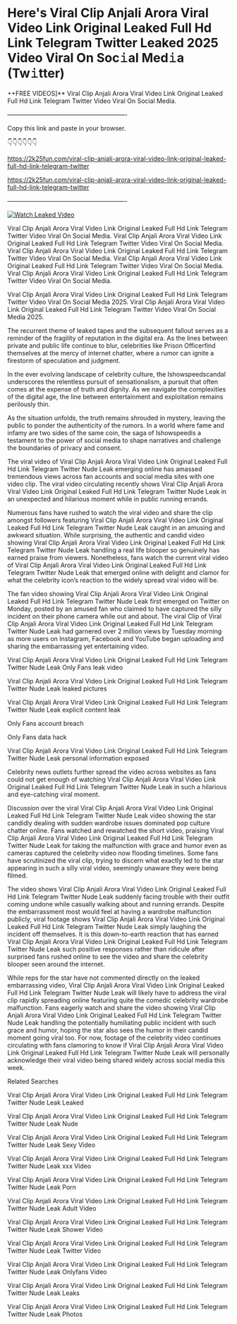 # Here's Viral Clip Anjali Arora Viral Video Link Original Leaked Full Hd Link Telegram Twitter Leaked 2025 Video Viral On Soc𝚒al Med𝚒a (Tw𝚒tter)

++FREE VIDEOS]** Viral Clip Anjali Arora Viral Video Link Original Leaked Full Hd Link Telegram Twitter Video Viral On Social Media.

———————————————————-

Copy this link and paste in your browser.

👇👇👇👇👇👇

https://2k25fun.com/viral-clip-anjali-arora-viral-video-link-original-leaked-full-hd-link-telegram-twitter

https://2k25fun.com/viral-clip-anjali-arora-viral-video-link-original-leaked-full-hd-link-telegram-twitter

———————————————————-

[![Watch Leaked Video](https://miro.medium.com/v2/resize:fit:828/format:webp/1*cilzJN44JGOrTw9NJCrNHA.gif "Watch Leaked Video")](https://2k25fun.com/viral-clip-anjali-arora-viral-video-link-original-leaked-full-hd-link-telegram-twitter)

Viral Clip Anjali Arora Viral Video Link Original Leaked Full Hd Link Telegram Twitter Video Viral On Social Media. Viral Clip Anjali Arora Viral Video Link Original Leaked Full Hd Link Telegram Twitter Video Viral On Social Media. Viral Clip Anjali Arora Viral Video Link Original Leaked Full Hd Link Telegram Twitter Video Viral On Social Media. Viral Clip Anjali Arora Viral Video Link Original Leaked Full Hd Link Telegram Twitter Video Viral On Social Media. Viral Clip Anjali Arora Viral Video Link Original Leaked Full Hd Link Telegram Twitter Video Viral On Social Media.

Viral Clip Anjali Arora Viral Video Link Original Leaked Full Hd Link Telegram Twitter Video Viral On Social Media 2025. Viral Clip Anjali Arora Viral Video Link Original Leaked Full Hd Link Telegram Twitter Video Viral On Social Media 2025.

The recurrent theme of leaked tapes and the subsequent fallout serves as a reminder of the fragility of reputation in the digital era. As the lines between private and public life continue to blur, celebrities like Prison Officerfind themselves at the mercy of internet chatter, where a rumor can ignite a firestorm of speculation and judgment.

In the ever evolving landscape of celebrity culture, the Ishowspeedscandal underscores the relentless pursuit of sensationalism, a pursuit that often comes at the expense of truth and dignity. As we navigate the complexities of the digital age, the line between entertainment and exploitation remains perilously thin.

As the situation unfolds, the truth remains shrouded in mystery, leaving the public to ponder the authenticity of the rumors. In a world where fame and infamy are two sides of the same coin, the saga of Ishowspeedis a testament to the power of social media to shape narratives and challenge the boundaries of privacy and consent.

The viral video of Viral Clip Anjali Arora Viral Video Link Original Leaked Full Hd Link Telegram Twitter Nude Leak emerging online has amassed tremendous views across fan accounts and social media sites with one video clip. The viral video circulating recently shows Viral Clip Anjali Arora Viral Video Link Original Leaked Full Hd Link Telegram Twitter Nude Leak in an unexpected and hilarious moment while in public running errands.

Numerous fans have rushed to watch the viral video and share the clip amongst followers featuring Viral Clip Anjali Arora Viral Video Link Original Leaked Full Hd Link Telegram Twitter Nude Leak caught in an amusing and awkward situation. While surprising, the authentic and candid video showing Viral Clip Anjali Arora Viral Video Link Original Leaked Full Hd Link Telegram Twitter Nude Leak handling a real life blooper so genuinely has earned praise from viewers. Nonetheless, fans watch the current viral video of Viral Clip Anjali Arora Viral Video Link Original Leaked Full Hd Link Telegram Twitter Nude Leak that emerged online with delight and clamor for what the celebrity icon’s reaction to the widely spread viral video will be.

The fan video showing Viral Clip Anjali Arora Viral Video Link Original Leaked Full Hd Link Telegram Twitter Nude Leak first emerged on Twitter on Monday, posted by an amused fan who claimed to have captured the silly incident on their phone camera while out and about. The viral Clip of Viral Clip Anjali Arora Viral Video Link Original Leaked Full Hd Link Telegram Twitter Nude Leak had garnered over 2 million views by Tuesday morning as more users on Instagram, Facebook and YouTube began uploading and sharing the embarrassing yet entertaining video.

Viral Clip Anjali Arora Viral Video Link Original Leaked Full Hd Link Telegram Twitter Nude Leak Only Fans leak video

Viral Clip Anjali Arora Viral Video Link Original Leaked Full Hd Link Telegram Twitter Nude Leak leaked pictures

Viral Clip Anjali Arora Viral Video Link Original Leaked Full Hd Link Telegram Twitter Nude Leak explicit content leak

Only Fans account breach

Only Fans data hack

Viral Clip Anjali Arora Viral Video Link Original Leaked Full Hd Link Telegram Twitter Nude Leak personal information exposed

Celebrity news outlets further spread the video across websites as fans could not get enough of watching Viral Clip Anjali Arora Viral Video Link Original Leaked Full Hd Link Telegram Twitter Nude Leak in such a hilarious and eye-catching viral moment.

Discussion over the viral Viral Clip Anjali Arora Viral Video Link Original Leaked Full Hd Link Telegram Twitter Nude Leak video showing the star candidly dealing with sudden wardrobe issues dominated pop culture chatter online. Fans watched and rewatched the short video, praising Viral Clip Anjali Arora Viral Video Link Original Leaked Full Hd Link Telegram Twitter Nude Leak for taking the malfunction with grace and humor even as cameras captured the celebrity video now flooding timelines. Some fans have scrutinized the viral clip, trying to discern what exactly led to the star appearing in such a silly viral video, seemingly unaware they were being filmed.

The video shows Viral Clip Anjali Arora Viral Video Link Original Leaked Full Hd Link Telegram Twitter Nude Leak suddenly facing trouble with their outfit coming undone while casually walking about and running errands. Despite the embarrassment most would feel at having a wardrobe malfunction publicly, viral footage shows Viral Clip Anjali Arora Viral Video Link Original Leaked Full Hd Link Telegram Twitter Nude Leak simply laughing the incident off themselves. It is this down-to-earth reaction that has earned Viral Clip Anjali Arora Viral Video Link Original Leaked Full Hd Link Telegram Twitter Nude Leak such positive responses rather than ridicule after surprised fans rushed online to see the video and share the celebrity blooper seen around the internet.

While reps for the star have not commented directly on the leaked embarrassing video, Viral Clip Anjali Arora Viral Video Link Original Leaked Full Hd Link Telegram Twitter Nude Leak will likely have to address the viral clip rapidly spreading online featuring quite the comedic celebrity wardrobe malfunction. Fans eagerly watch and share the video showing Viral Clip Anjali Arora Viral Video Link Original Leaked Full Hd Link Telegram Twitter Nude Leak handling the potentially humiliating public incident with such grace and humor, hoping the star also sees the humor in their candid moment going viral too. For now, footage of the celebrity video continues circulating with fans clamoring to know if Viral Clip Anjali Arora Viral Video Link Original Leaked Full Hd Link Telegram Twitter Nude Leak will personally acknowledge their viral video being shared widely across social media this week.

Related Searches

Viral Clip Anjali Arora Viral Video Link Original Leaked Full Hd Link Telegram Twitter Nude Leak Leaked

Viral Clip Anjali Arora Viral Video Link Original Leaked Full Hd Link Telegram Twitter Nude Leak Nude

Viral Clip Anjali Arora Viral Video Link Original Leaked Full Hd Link Telegram Twitter Nude Leak Sexy Video

Viral Clip Anjali Arora Viral Video Link Original Leaked Full Hd Link Telegram Twitter Nude Leak xxx Video

Viral Clip Anjali Arora Viral Video Link Original Leaked Full Hd Link Telegram Twitter Nude Leak Porn

Viral Clip Anjali Arora Viral Video Link Original Leaked Full Hd Link Telegram Twitter Nude Leak Adult Video

Viral Clip Anjali Arora Viral Video Link Original Leaked Full Hd Link Telegram Twitter Nude Leak Shower Video

Viral Clip Anjali Arora Viral Video Link Original Leaked Full Hd Link Telegram Twitter Nude Leak Twitter Video

Viral Clip Anjali Arora Viral Video Link Original Leaked Full Hd Link Telegram Twitter Nude Leak Onlyfans Video

Viral Clip Anjali Arora Viral Video Link Original Leaked Full Hd Link Telegram Twitter Nude Leak Leaks

Viral Clip Anjali Arora Viral Video Link Original Leaked Full Hd Link Telegram Twitter Nude Leak Photos